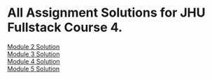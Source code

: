 <h1>All Assignment Solutions for JHU Fullstack Course 4.</h1>


[Module 2 Solution](Module-2-Solution/index.html)<br>
[Module 3 Solution](Module-3-Solution/index.html)<br>
[Module 4 Solution](url)<br>
[Module 5 Solution](url)<br>

